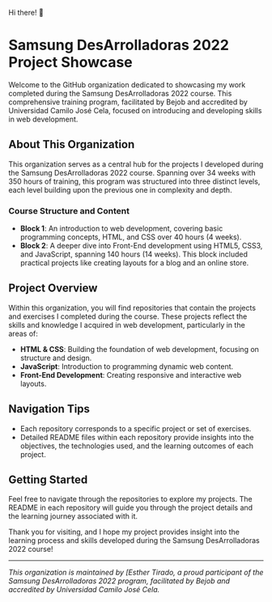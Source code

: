 Hi there! 👋

# Samsung DesArrolladoras 2022 Project Showcase

Welcome to the GitHub organization dedicated to showcasing my work completed during the Samsung DesArrolladoras 2022 course. This comprehensive training program, facilitated by Bejob and accredited by Universidad Camilo José Cela, focused on introducing and developing skills in web development.

## About This Organization
This organization serves as a central hub for the projects I developed during the Samsung DesArrolladoras 2022 course. Spanning over 34 weeks with 350 hours of training, this program was structured into three distinct levels, each level building upon the previous one in complexity and depth.

### Course Structure and Content
- **Block 1**: An introduction to web development, covering basic programming concepts, HTML, and CSS over 40 hours (4 weeks).
- **Block 2**: A deeper dive into Front-End development using HTML5, CSS3, and JavaScript, spanning 140 hours (14 weeks). This block included practical projects like creating layouts for a blog and an online store.

## Project Overview
Within this organization, you will find repositories that contain the projects and exercises I completed during the course. These projects reflect the skills and knowledge I acquired in web development, particularly in the areas of:

- **HTML & CSS**: Building the foundation of web development, focusing on structure and design.
- **JavaScript**: Introduction to programming dynamic web content.
- **Front-End Development**: Creating responsive and interactive web layouts.

## Navigation Tips
- Each repository corresponds to a specific project or set of exercises.
- Detailed README files within each repository provide insights into the objectives, the technologies used, and the learning outcomes of each project.

## Getting Started
Feel free to navigate through the repositories to explore my projects. The README in each repository will guide you through the project details and the learning journey associated with it.

Thank you for visiting, and I hope my project provides insight into the learning process and skills developed during the Samsung DesArrolladoras 2022 course!

---

*This organization is maintained by [Esther Tirado, a proud participant of the Samsung DesArrolladoras 2022 program, facilitated by Bejob and accredited by Universidad Camilo José Cela.*

